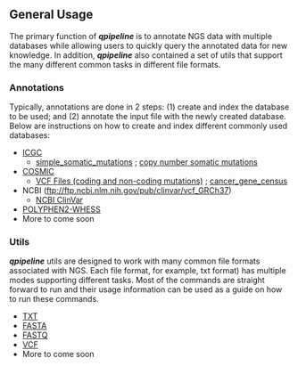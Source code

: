 

## General Usage
The primary function of **_qpipeline_** is to annotate NGS data with multiple databases while allowing users to quickly query the annotated data for new knowledge.  In addition, **_qpipeline_** also contained a set of utils that support the many different common tasks in different file formats.  

### Annotations
Typically, annotations are done in 2 steps: (1) create and index the database to be used; and (2) annotate the input file with the newly created database.  Below are instructions on how to create and index different commonly used databases:
* [ICGC](https://dcc.icgc.org/releases)
  * [simple_somatic_mutations](ICGC_simple_mutations.md) ; [copy number somatic mutations](ICGC_copy_number.md)
* [COSMIC](https://cancer.sanger.ac.uk/cosmic) 
  * [VCF Files (coding and non-coding mutations)](COSMIC_VCF.md) ;  [cancer_gene_census](COSMIC_cancer_gene_census.md)
* NCBI (ftp://ftp.ncbi.nlm.nih.gov/pub/clinvar/vcf_GRCh37)
  * [NCBI ClinVar](NCBI_ClinVar.md)
* [POLYPHEN2-WHESS](POLYPHEN2-WHESS.md)
* More to come soon
### Utils
**_qpipeline_** utils are designed to work with many common file formats associated with NGS. Each file format, for example, txt format) has multiple modes supporting different tasks.  Most of the commands are straight forward to run and their usage information can be used as a guide on how to run these commands.  

* [TXT](TXT.md)
* [FASTA](FASTA.md)
* [FASTQ](FASTQ.md)
* [VCF](VCF.md)
* More to come soon

